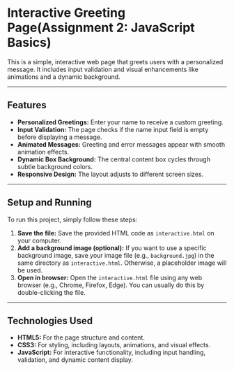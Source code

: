# Interactive Greeting Page(Assignment 2: JavaScript Basics)

This is a simple, interactive web page that greets users with a personalized message. It includes input validation and visual enhancements like animations and a dynamic background.

---

## Features

* **Personalized Greetings:** Enter your name to receive a custom greeting.
* **Input Validation:** The page checks if the name input field is empty before displaying a message.
* **Animated Messages:** Greeting and error messages appear with smooth animation effects.
* **Dynamic Box Background:** The central content box cycles through subtle background colors.
* **Responsive Design:** The layout adjusts to different screen sizes.

---

## Setup and Running

To run this project, simply follow these steps:

1.  **Save the file:** Save the provided HTML code as `interactive.html` on your computer.
2.  **Add a background image (optional):** If you want to use a specific background image, save your image file (e.g., `background.jpg`) in the same directory as `interactive.html`. Otherwise, a placeholder image will be used.
3.  **Open in browser:** Open the `interactive.html` file using any web browser (e.g., Chrome, Firefox, Edge). You can usually do this by double-clicking the file.

---

## Technologies Used

* **HTML5:** For the page structure and content.
* **CSS3:** For styling, including layouts, animations, and visual effects.
* **JavaScript:** For interactive functionality, including input handling, validation, and dynamic content display.
